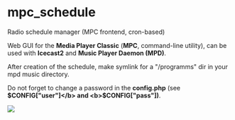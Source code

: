 mpc_schedule
============

Radio schedule manager (MPC frontend, cron-based)

Web GUI for the <b>Media Player Classic</b> (<b>MPC</b>, command-line utility), can be used with <b>Icecast2</b> and <b>Music Player Daemon (MPD)</b>.

After creation of the schedule, make symlink for a "/programms" dir in your mpd music directory.

Do not forget to change a password in the <b>config.php</b> (see <b>$CONFIG["user"]</b> and <b>$CONFIG["pass"])</b>.


<img src="http://jsound.org/img/schedule.png">
